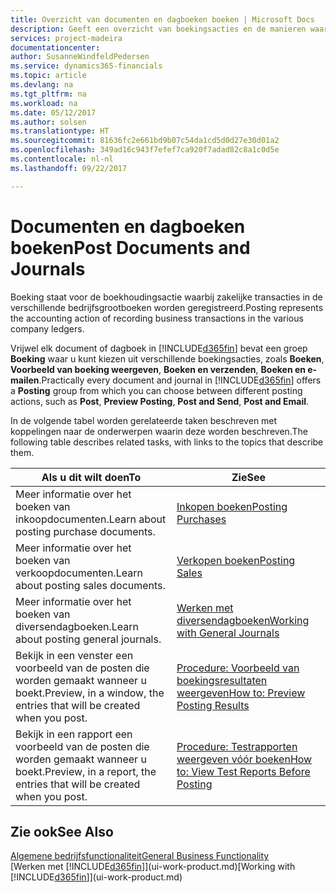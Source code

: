 ```yaml
---
title: Overzicht van documenten en dagboeken boeken | Microsoft Docs
description: Geeft een overzicht van boekingsacties en de manieren waarop u documenten en dagboeken kunt boeken.
services: project-madeira
documentationcenter: 
author: SusanneWindfeldPedersen
ms.service: dynamics365-financials
ms.topic: article
ms.devlang: na
ms.tgt_pltfrm: na
ms.workload: na
ms.date: 05/12/2017
ms.author: solsen
ms.translationtype: HT
ms.sourcegitcommit: 81636fc2e661bd9b07c54da1cd5d0d27e30d01a2
ms.openlocfilehash: 349ad16c943f7efef7ca920f7adad82c8a1c0d5e
ms.contentlocale: nl-nl
ms.lasthandoff: 09/22/2017

---
```

# <a name="post-documents-and-journals"></a><span data-ttu-id="b0a5d-103">Documenten en dagboeken boeken</span><span class="sxs-lookup"><span data-stu-id="b0a5d-103">Post Documents and Journals</span></span>
<span data-ttu-id="b0a5d-104">Boeking staat voor de boekhoudingsactie waarbij zakelijke transacties in de verschillende bedrijfsgrootboeken worden geregistreerd.</span><span class="sxs-lookup"><span data-stu-id="b0a5d-104">Posting represents the accounting action of recording business transactions in the various company ledgers.</span></span>

<span data-ttu-id="b0a5d-105">Vrijwel elk document of dagboek in [!INCLUDE[d365fin](includes/d365fin_md.md)] bevat een groep **Boeking** waar u kunt kiezen uit verschillende boekingsacties, zoals **Boeken**, **Voorbeeld van boeking weergeven**, **Boeken en verzenden**, **Boeken en e-mailen**.</span><span class="sxs-lookup"><span data-stu-id="b0a5d-105">Practically every document and journal in [!INCLUDE[d365fin](includes/d365fin_md.md)] offers a **Posting** group from which you can choose between different posting actions, such as **Post**, **Preview Posting**, **Post and Send**, **Post and Email**.</span></span>

<span data-ttu-id="b0a5d-106">In de volgende tabel worden gerelateerde taken beschreven met koppelingen naar de onderwerpen waarin deze worden beschreven.</span><span class="sxs-lookup"><span data-stu-id="b0a5d-106">The following table describes related tasks, with links to the topics that describe them.</span></span>

| <span data-ttu-id="b0a5d-107">Als u dit wilt doen</span><span class="sxs-lookup"><span data-stu-id="b0a5d-107">To</span></span> | <span data-ttu-id="b0a5d-108">Zie</span><span class="sxs-lookup"><span data-stu-id="b0a5d-108">See</span></span> |
| --- | --- |
| <span data-ttu-id="b0a5d-109">Meer informatie over het boeken van inkoopdocumenten.</span><span class="sxs-lookup"><span data-stu-id="b0a5d-109">Learn about posting purchase documents.</span></span> |[<span data-ttu-id="b0a5d-110">Inkopen boeken</span><span class="sxs-lookup"><span data-stu-id="b0a5d-110">Posting Purchases</span></span>](ui-post-purchases.md) |
| <span data-ttu-id="b0a5d-111">Meer informatie over het boeken van verkoopdocumenten.</span><span class="sxs-lookup"><span data-stu-id="b0a5d-111">Learn about posting sales documents.</span></span> |[<span data-ttu-id="b0a5d-112">Verkopen boeken</span><span class="sxs-lookup"><span data-stu-id="b0a5d-112">Posting Sales</span></span>](ui-post-sales.md) |
| <span data-ttu-id="b0a5d-113">Meer informatie over het boeken van diversendagboeken.</span><span class="sxs-lookup"><span data-stu-id="b0a5d-113">Learn about posting general journals.</span></span> |[<span data-ttu-id="b0a5d-114">Werken met diversendagboeken</span><span class="sxs-lookup"><span data-stu-id="b0a5d-114">Working with General Journals</span></span>](ui-work-general-journals.md) |
| <span data-ttu-id="b0a5d-115">Bekijk in een venster een voorbeeld van de posten die worden gemaakt wanneer u boekt.</span><span class="sxs-lookup"><span data-stu-id="b0a5d-115">Preview, in a window, the entries that will be created when you post.</span></span> |[<span data-ttu-id="b0a5d-116">Procedure: Voorbeeld van boekingsresultaten weergeven</span><span class="sxs-lookup"><span data-stu-id="b0a5d-116">How to: Preview Posting Results</span></span>](ui-how-preview-post-results.md) |
| <span data-ttu-id="b0a5d-117">Bekijk in een rapport een voorbeeld van de posten die worden gemaakt wanneer u boekt.</span><span class="sxs-lookup"><span data-stu-id="b0a5d-117">Preview, in a report, the entries that will be created when you post.</span></span> |[<span data-ttu-id="b0a5d-118">Procedure: Testrapporten weergeven vóór boeken</span><span class="sxs-lookup"><span data-stu-id="b0a5d-118">How to: View Test Reports Before Posting</span></span>](ui-how-view-test-reports-posting.md) |

## <a name="see-also"></a><span data-ttu-id="b0a5d-119">Zie ook</span><span class="sxs-lookup"><span data-stu-id="b0a5d-119">See Also</span></span>
[<span data-ttu-id="b0a5d-120">Algemene bedrijfsfunctionaliteit</span><span class="sxs-lookup"><span data-stu-id="b0a5d-120">General Business Functionality</span></span>](ui-across-business-areas.md)  
<span data-ttu-id="b0a5d-121">[Werken met [!INCLUDE[d365fin](includes/d365fin_md.md)]](ui-work-product.md)</span><span class="sxs-lookup"><span data-stu-id="b0a5d-121">[Working with [!INCLUDE[d365fin](includes/d365fin_md.md)]](ui-work-product.md)</span></span>


